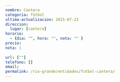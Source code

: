```yaml
---
nombre: Cantera
categoria: fútbol
ultima-actualizacion: 2015-07-23
direccion: 
  lugar: [cantera]
horario: 
  - {dia: "", hora: "", nota: "" }
precio: 
nota: | 
  
url: [""]
telefono: []
email: 
permalink: /rio-grande/entidades/futbol-cantera/
---
```


